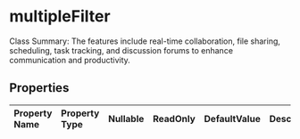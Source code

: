 # **multipleFilter**

Class Summary: The features include real-time collaboration, file sharing, scheduling, task tracking, and discussion forums to enhance communication and productivity. 

## **Properties**

| Property Name | Property Type | Nullable |  ReadOnly | DefaultValue | Description | 
| :- | :- | :- |:- |  :- | :- |

